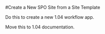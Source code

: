 #Create a New SPO Site from a Site Template

Do this to create a new 1.04 workflow app.

Move this to 1.04 documentation.